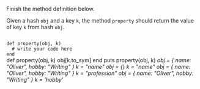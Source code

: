 Finish the method definition below.

Given a hash `obj` and a key `k`, the method `property` should return the value of key `k` from hash `obj`.

<codeblock language="ruby" type="exercise" testMode="multipleInput">
<code>
def property(obj, k)
  # write your code here
end
</code>

<solution>
def property(obj, k)
  obj[k.to_sym]
end
</solution>

<testcases>
<caller>
puts property(obj, k)
</caller>
<testcase>
<i>
obj = {
  name: "Oliver",
  hobby: "Writing"
}
k = "name"
</i>
</testcase>
<testcase>
<i>
obj = {}
k = "name"
</i>
</testcase>
<testcase>
<i>
obj = {
  name: "Oliver",
  hobby: "Writing"
}
k = "profession"
</i>
</testcase>
<testcase>
<i>
obj = {
  name: "Oliver",
  hobby: "Writing"
}
k = 'hobby'
</i>
</testcase>
</testcases>
</codeblock>
